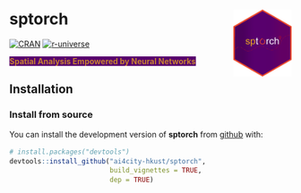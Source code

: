 
<!-- README.md is generated from README.Rmd. Please edit that file -->

# sptorch <img src="man/figures/logo.png" align="right" height="120"/>

<!-- badges: start -->

[![CRAN](https://www.r-pkg.org/badges/version/sptorch)](https://CRAN.R-project.org/package=sptorch)
[![r-universe](https://spatlyu.r-universe.dev/badges/sptorch)](https://spatlyu.r-universe.dev/sptorch)

<!-- badges: end -->

<font style=background:#58006d color=#c58332>**Spatial Analysis
Empowered by Neural Networks**</font>

## Installation

### Install from source

You can install the development version of **sptorch** from
[github](https://github.com/ai4city-hkust/sptorch) with:

``` r
# install.packages("devtools")
devtools::install_github("ai4city-hkust/sptorch",
                         build_vignettes = TRUE,
                         dep = TRUE)
```

